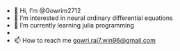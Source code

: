 - 👋 Hi, I’m @Gowrim2712
- 👀 I’m interested in neural ordinary differential equations 
- 🌱 I’m currently learning julia programming 
- 
- 📫 How to reach me gowri.raj7.win96@gmail.com 

<!---
Gowrim2712/Gowrim2712 is a ✨ special ✨ repository because its `README.md` (this file) appears on your GitHub profile.
You can click the Preview link to take a look at your changes.
--->
